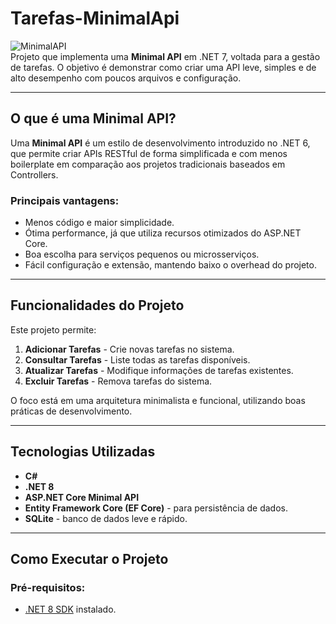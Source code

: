 # Tarefas-MinimalApi

![MinimalAPI](https://img.shields.io/badge/.NET-7.0-blue.svg)  
Projeto que implementa uma **Minimal API** em .NET 7, voltada para a gestão de tarefas. O objetivo é demonstrar como criar uma API leve, simples e de alto desempenho com poucos arquivos e configuração.

---

## O que é uma Minimal API?

Uma **Minimal API** é um estilo de desenvolvimento introduzido no .NET 6, que permite criar APIs RESTful de forma simplificada e com menos boilerplate em comparação aos projetos tradicionais baseados em Controllers.  

### Principais vantagens:
- Menos código e maior simplicidade.  
- Ótima performance, já que utiliza recursos otimizados do ASP.NET Core.  
- Boa escolha para serviços pequenos ou microsserviços.  
- Fácil configuração e extensão, mantendo baixo o overhead do projeto.

---

## Funcionalidades do Projeto

Este projeto permite:
1. **Adicionar Tarefas** - Crie novas tarefas no sistema.  
2. **Consultar Tarefas** - Liste todas as tarefas disponíveis.  
3. **Atualizar Tarefas** - Modifique informações de tarefas existentes.  
4. **Excluir Tarefas** - Remova tarefas do sistema.  

O foco está em uma arquitetura minimalista e funcional, utilizando boas práticas de desenvolvimento.

---

## Tecnologias Utilizadas

- **C#**  
- **.NET 8**  
- **ASP.NET Core Minimal API**  
- **Entity Framework Core (EF Core)** - para persistência de dados.  
- **SQLite** - banco de dados leve e rápido.  

---

## Como Executar o Projeto

### Pré-requisitos:
- [.NET 8 SDK](https://dotnet.microsoft.com/download) instalado.

